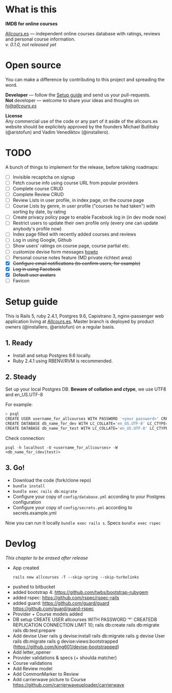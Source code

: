 # What is this
**IMDB for online courses**

[Allcours.es](http://Allcours.es) — independent online courses database with ratings, reviews and 
personal course information.  
*v. 0.1.0, not released yet* 

# Open source
You can make a difference by contributing to this project and spreading the word. 

**Developer** — follow the [Setup guide](#setup-guide) and send us your pull-requests.  
**Not** developer — welcome to share your ideas and thoughts on *hi@allcours.es*

**License**  
Any commercial use of the code or any part of it aside of the allcours.es website should be 
explicitely approved by the founders Michael Butlitsky (@aristofun) and Vadim Venediktov (@installero).

# TODO
A bunch of things to implement for the release, before talking roadmaps: 

- [ ] Invisible recaptcha on signup
- [ ] Fetch course info using course URL from popular providers
- [ ] Complete course CRUD
- [ ] Complete Review CRUD
- [ ] Review Lists in user profile, in index page, on the course page
- [ ] Course Lists by genre, in user profile ("courses he had taken") with sorting by date, by rating
- [ ] Create privacy policy page to enable Facebook log in (in dev mode now)
- [ ] Restrict users to update their own profile only (every one can update anybody's profile now)
- [ ] Index page filled with recently added courses and reviews
- [ ] Log in using Google, Github
- [ ] Show users' ratings on course page, course partial etc.
- [ ] customize devise form messages [howto](https://github.com/plataformatec/devise/wiki/How-To:-Integrate-I18n-Flash-Messages-with-Devise-and-Bootstrap)
- [ ] Personal course notes feature (MD private richtext area)
- [x] ~~Configure email notifications (to confirm users, for example)~~
- [x] ~~Log in using Facebook~~
- [x] ~~Default user avatars~~
- [ ] Favicon

# Setup guide

This is Rails 5, ruby 2.4.1, Postgres 9.6, Capistrano 3, nginx-passenger web application 
living at [Allcours.es](http://Allcours.es). Master branch is deployed by product owners (@installero, @aristofun) on a regular basis.

## 1. Ready
* Install and setup Postgres 9.6 locally.  
* Ruby 2.4.1 using RBENV/RVM is recommended.  

## 2. Steady
Set up your local Postgres DB. **Beware of collation and ctype**, we use UTF8 and en_US.UTF-8

For example:
 
``` sh
> psql
CREATE USER username_for_allcourses WITH PASSWORD '<your password>' CREATEDB REPLICATION CONNECTION LIMIT 10;
CREATE DATABASE db_name_for_dev WITH LC_COLLATE='en_US.UTF-8' LC_CTYPE='en_US.UTF-8' ENCODING=UTF8 OWNER=username_for_allcourses;
CREATE DATABASE db_name_for_test WITH LC_COLLATE='en_US.UTF-8' LC_CTYPE='en_US.UTF-8' ENCODING=UTF8 OWNER=username_for_allcourses;
```
 
Check connection:

```
psql -h localhost -U <username_for_allcourses> -W <db_name_for_(dev|test)>
```

## 3. Go!
* Download the code (fork/clone repo)
* `bundle install`
* `bundle exec rails db:migrate`
* Configure your copy of `config/database.yml` according to your Postgres configuration 
* Configure your copy of `config/secrets.yml` according to secrets.example.yml 

Now you can run it locally  `bundle exec rails s`.
Specs `bundle exec rspec`


# Devlog
*This chapter to be erased after release*

* App created
  ```
  rails new allcourses -T --skip-spring --skip-turbolinks
  ```
* pushed to bitbucket
* added bootstrap 4: https://github.com/twbs/bootstrap-rubygem
* added rspec: https://github.com/rspec/rspec-rails
* added guard: https://github.com/guard/guard https://github.com/guard/guard-rspec
* Provider + Course models added
* DB setup
  CREATE USER allcourses WITH PASSWORD '*' CREATEDB REPLICATION CONNECTION LIMIT 10;
  rails db:create
  rails db:migrate
  rails db:test:prepare
* Add devise User
  rails g devise:install
  rails db:migrate
  rails g devise User
  rails db:migrate
  rails g devise:views:bootstrapped (https://github.com/king601/devise-bootstrapped)
* Add letter_opener
* Provider validations & specs (+ shoulda matcher)
* Course validations
* Add Review model
* Add CommonMarker to Review
* Add carrierwave picture to Course
  https://github.com/carrierwaveuploader/carrierwave
